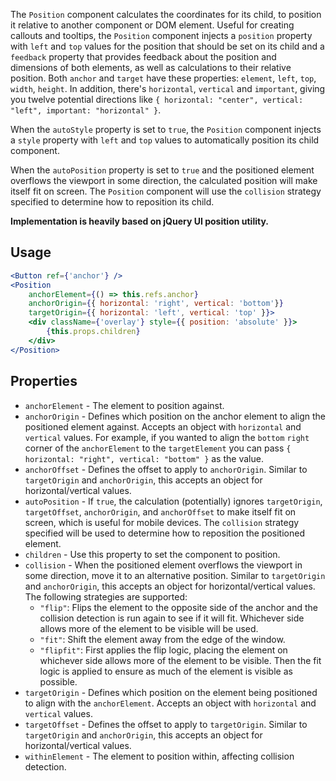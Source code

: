 The `Position` component calculates the coordinates for its child, to position it relative to another component or DOM element. Useful for creating callouts and tooltips, the `Position` component injects a `position` property with `left` and `top` values for the position that should be set on its child and a `feedback` property that provides feedback about the position and dimensions of both elements, as well as calculations to their relative position. Both `anchor` and `target` have these properties: `element`, `left`, `top`, `width`, `height`. In addition, there's `horizontal`, `vertical` and `important`, giving you twelve potential directions like `{ horizontal: "center", vertical: "left", important: "horizontal" }`.

When the `autoStyle` property is set to `true`, the `Position` component injects a `style` property with `left` and `top` values to automatically position its child component.

When the `autoPosition` property is set to `true` and the positioned element overflows the viewport in some direction, the calculated position will make itself fit on screen. The `Position` component will use the `collision` strategy specified to determine how to reposition its child.

**Implementation is heavily based on jQuery UI position utility.**

## Usage

```jsx
<Button ref={'anchor'} />
<Position
    anchorElement={() => this.refs.anchor}
    anchorOrigin={{ horizontal: 'right', vertical: 'bottom'}}
    targetOrigin={{ horizontal: 'left', vertical: 'top' }}>
    <div className={'overlay'} style={{ position: 'absolute' }}>
        {this.props.children}
    </div>
</Position>
```

## Properties

- `anchorElement` - The element to position against.
- `anchorOrigin` - Defines which position on the anchor element to align the positioned element against. Accepts an object with `horizontal` and `vertical` values. For example, if you wanted to align the `bottom` `right` corner of the `anchorElement` to the `targetElement` you can pass `{ horizontal: "right", vertical: "bottom" }` as the value.
- `anchorOffset` - Defines the offset to apply to `anchorOrigin`. Similar to `targetOrigin` and `anchorOrigin`, this accepts an object for horizontal/vertical values.
- `autoPosition` - If `true`, the calculation (potentially) ignores `targetOrigin`, `targetOffset`, `anchorOrigin`, and `anchorOffset` to make itself fit on screen, which is useful for mobile devices. The `collision` strategy specified will be used to determine how to reposition the positioned element.
- `children` - Use this property to set the component to position.
- `collision` - When the positioned element overflows the viewport in some direction, move it to an alternative position. Similar to `targetOrigin` and `anchorOrigin`, this accepts an object for horizontal/vertical values. The following strategies are supported:
    - `"flip"`: Flips the element to the opposite side of the anchor and the collision detection is run again to see if it will fit. Whichever side allows more of the element to be visible will be used.
    - `"fit"`: Shift the element away from the edge of the window.
    - `"flipfit"`: First applies the flip logic, placing the element on whichever side allows more of the element to be visible. Then the fit logic is applied to ensure as much of the element is visible as possible.
- `targetOrigin` - Defines which position on the element being positioned to align with the `anchorElement`. Accepts an object with `horizontal` and `vertical` values.
- `targetOffset` - Defines the offset to apply to `targetOrigin`. Similar to `targetOrigin` and `anchorOrigin`, this accepts an object for horizontal/vertical values.
- `withinElement` - The element to position within, affecting collision detection.
